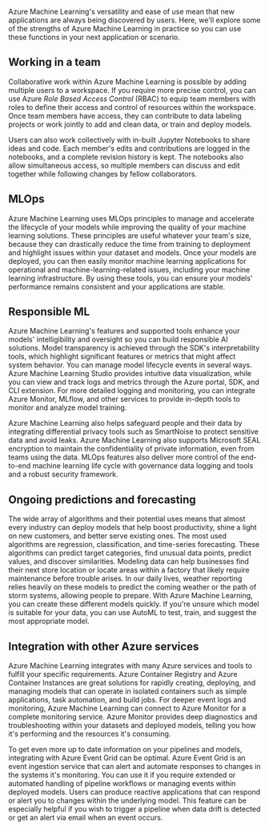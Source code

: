 Azure Machine Learning's versatility and ease of use mean that new applications are always being discovered by users. Here, we'll explore some of the strengths of Azure Machine Learning in practice so you can use these functions in your next application or scenario.

## Working in a team

Collaborative work within Azure Machine Learning is possible by adding multiple users to a workspace. If you require more precise control, you can use Azure _Role Based Access Control_ (RBAC) to equip team members with roles to define their access and control of resources within the workspace. Once team members have access, they can contribute to data labeling projects or work jointly to add and clean data, or train and deploy models.

Users can also work collectively with in-built Jupyter Notebooks to share ideas and code. Each member's edits and contributions are logged in the notebooks, and a complete revision history is kept. The notebooks also allow simultaneous access, so multiple members can discuss and edit together while following changes by fellow collaborators.

## MLOps

Azure Machine Learning uses MLOps principles to manage and accelerate the lifecycle of your models while improving the quality of your machine learning solutions. These principles are useful whatever your team's size, because they can drastically reduce the time from training to deployment and highlight issues within your dataset and models. Once your models are deployed, you can then easily monitor machine learning applications for operational and machine-learning-related issues, including your machine learning infrastructure. By using these tools, you can ensure your models' performance remains consistent and your applications are stable.

## Responsible ML

Azure Machine Learning's features and supported tools enhance your models' intelligibility and oversight so you can build responsible AI solutions. Model transparency is achieved through the SDK's interpretability tools, which highlight significant features or metrics that might affect system behavior. You can manage model lifecycle events in several ways. Azure Machine Learning Studio provides intuitive data visualization, while you can view and track logs and metrics through the Azure portal, SDK, and CLI extension. For more detailed logging and monitoring, you can integrate Azure Monitor, MLflow, and other services to provide in-depth tools to monitor and analyze model training.

Azure Machine Learning also helps safeguard people and their data by integrating differential privacy tools such as SmartNoise to protect sensitive data and avoid leaks. Azure Machine Learning also supports Microsoft SEAL encryption to maintain the confidentiality of private information, even from teams using the data. MLOps features also deliver more control of the end-to-end machine learning life cycle with governance data logging and tools and a robust security framework.

## Ongoing predictions and forecasting

The wide array of algorithms and their potential uses means that almost every industry can deploy models that help boost productivity, shine a light on new customers, and better serve existing ones. The most used algorithms are regression, classification, and time-series forecasting. These algorithms can predict target categories, find unusual data points, predict values, and discover similarities. Modeling data can help businesses find their next store location or locate areas within a factory that likely require maintenance before trouble arises. In our daily lives, weather reporting relies heavily on these models to predict the coming weather or the path of storm systems, allowing people to prepare. With Azure Machine Learning, you can create these different models quickly. If you're unsure which model is suitable for your data, you can use AutoML to test, train, and suggest the most appropriate model.

## Integration with other Azure services

Azure Machine Learning integrates with many Azure services and tools to fulfill your specific requirements. Azure Container Registry and Azure Container Instances are great solutions for rapidly creating, deploying, and managing models that can operate in isolated containers such as simple applications, task automation, and build jobs. For deeper event logs and monitoring, Azure Machine Learning can connect to Azure Monitor for a complete monitoring service. Azure Monitor provides deep diagnostics and troubleshooting within your datasets and deployed models, telling you how it's performing and the resources it's consuming.

To get even more up to date information on your pipelines and models, integrating with Azure Event Grid can be optimal. Azure Event Grid is an event ingestion service that can alert and automate responses to changes in the systems it's monitoring. You can use it if you require extended or automated handling of pipeline workflows or managing events within deployed models. Users can produce reactive applications that can respond or alert you to changes within the underlying model. This feature can be especially helpful if you wish to trigger a pipeline when data drift is detected or get an alert via email when an event occurs.
